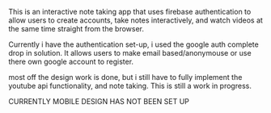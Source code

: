 This is an interactive note taking app that uses firebase authentication to allow users to create accounts, take notes interactively, and watch videos at the same time straight from the browser.

Currently i have the authentication set-up, i used the google auth complete drop in solution. It allows users to make email based/anonymouse or use there own google account to register.

most off the design work is done, but i still have to fully implement the youtube api functionality, and note taking. This is still a work in progress.

CURRENTLY MOBILE DESIGN HAS NOT BEEN SET UP
